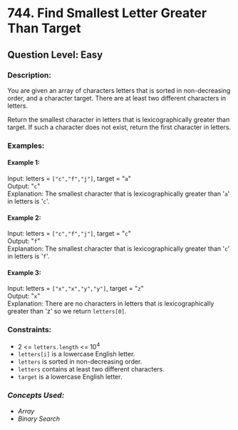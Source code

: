 # 744. Find Smallest Letter Greater Than Target
## Question Level: Easy
### Description:
You are given an array of characters letters that is sorted in non-decreasing order, and a character target. There are at least two different characters in letters.

Return the smallest character in letters that is lexicographically greater than target. If such a character does not exist, return the first character in letters.
### Examples:
#### Example 1:

Input: letters = `["c","f","j"]`, target = "`a`"  
Output: "`c`"  
Explanation: The smallest character that is lexicographically greater than '`a`' in letters is '`c`'.
#### Example 2:

Input: letters = `["c","f","j"]`, target = "`c`"  
Output: "`f`"  
Explanation: The smallest character that is lexicographically greater than '`c`' in letters is '`f`'.
#### Example 3:

Input: letters = `["x","x","y","y"]`, target = "`z`"  
Output: "`x`"  
Explanation: There are no characters in letters that is lexicographically greater than 'z' so we return `letters[0]`.

### Constraints:

- 2 <= `letters.length` <= 10<sup>4</sup>
- `letters[i]` is a lowercase English letter.
- `letters` is sorted in non-decreasing order.
- `letters` contains at least two different characters.
- `target` is a lowercase English letter.


### <i>Concepts Used:
- Array
- Binary Search </i>